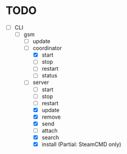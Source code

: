 # TODO

- [ ] CLI
  - [ ] gsm
    - [ ] update
    - [ ] coordinator
      - [x] start
      - [ ] stop
      - [ ] restart
      - [ ] status
    - [ ] server
      - [ ] start
      - [ ] stop
      - [ ] restart
      - [x] update
      - [x] remove
      - [x] send
      - [ ] attach
      - [x] search
      - [x] install (Partial: SteamCMD only)